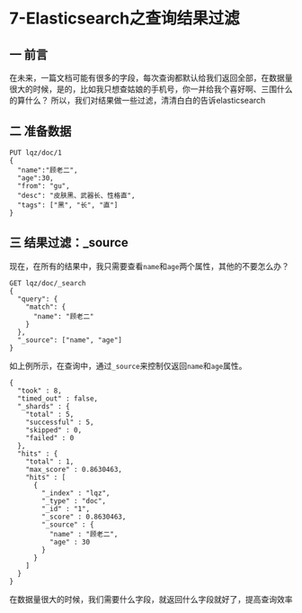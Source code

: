 # 7-Elasticsearch之查询结果过滤

## 一 前言

在未来，一篇文档可能有很多的字段，每次查询都默认给我们返回全部，在数据量很大的时候，是的，比如我只想查姑娘的手机号，你一并给我个喜好啊、三围什么的算什么？
 所以，我们对结果做一些过滤，清清白白的告诉elasticsearch

## 二 准备数据

```
PUT lqz/doc/1
{
  "name":"顾老二",
  "age":30,
  "from": "gu",
  "desc": "皮肤黑、武器长、性格直",
  "tags": ["黑", "长", "直"]
}
```

## 三 结果过滤：_source

现在，在所有的结果中，我只需要查看`name`和`age`两个属性，其他的不要怎么办？

```
GET lqz/doc/_search
{
  "query": {
    "match": {
      "name": "顾老二"
    }
  },
  "_source": ["name", "age"]
}
```

如上例所示，在查询中，通过`_source`来控制仅返回`name`和`age`属性。

```
{
  "took" : 8,
  "timed_out" : false,
  "_shards" : {
    "total" : 5,
    "successful" : 5,
    "skipped" : 0,
    "failed" : 0
  },
  "hits" : {
    "total" : 1,
    "max_score" : 0.8630463,
    "hits" : [
      {
        "_index" : "lqz",
        "_type" : "doc",
        "_id" : "1",
        "_score" : 0.8630463,
        "_source" : {
          "name" : "顾老二",
          "age" : 30
        }
      }
    ]
  }
}
```

在数据量很大的时候，我们需要什么字段，就返回什么字段就好了，提高查询效率